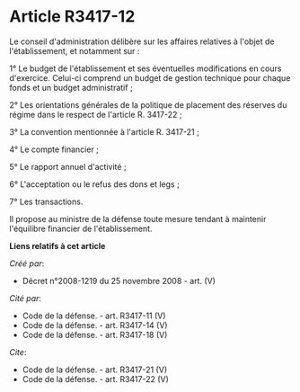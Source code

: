 # Article R3417-12

Le conseil d'administration délibère sur les affaires relatives à l'objet de l'établissement, et notamment sur : 

1° Le budget de l'établissement et ses éventuelles modifications en cours d'exercice. Celui-ci comprend un budget de gestion
technique pour chaque fonds et un budget administratif ; 

2° Les orientations générales de la politique de placement des réserves du régime dans le respect de l'article R. 3417-22 ; 

3° La convention mentionnée à l'article R. 3417-21 ; 

4° Le compte financier ; 

5° Le rapport annuel d'activité ; 

6° L'acceptation ou le refus des dons et legs ; 

7° Les transactions. 

Il propose au ministre de la défense toute mesure tendant à maintenir l'équilibre financier de l'établissement.

**Liens relatifs à cet article**

_Créé par_:

  - Décret n°2008-1219 du 25 novembre 2008 - art. (V)

_Cité par_:

  - Code de la défense. - art. R3417-11 (V)
  - Code de la défense. - art. R3417-14 (V)
  - Code de la défense. - art. R3417-18 (V)

_Cite_:

  - Code de la défense. - art. R3417-21 (V)
  - Code de la défense. - art. R3417-22 (V)
